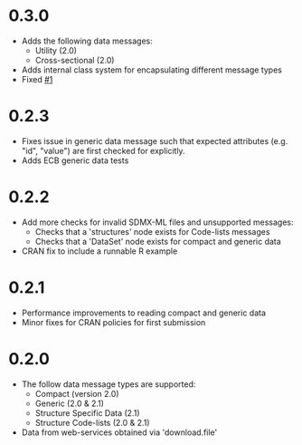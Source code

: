 # 0.3.0

- Adds the following data messages:
    - Utility (2.0)
    - Cross-sectional (2.0)
- Adds internal class system for encapsulating different message types
- Fixed [#1](https://github.com/mdequeljoe/readsdmx/issues/1)

# 0.2.3

- Fixes issue in generic data message such that expected
attributes (e.g. "id", "value") are first checked for explicitly.
- Adds ECB generic data tests

# 0.2.2

- Add more checks for invalid SDMX-ML files and unsupported messages:
    - Checks that a 'structures' node exists for Code-lists messages
    - Checks that a 'DataSet' node exists for compact and generic data
- CRAN fix to include a runnable R example

# 0.2.1

- Performance improvements to reading compact and generic data
- Minor fixes for CRAN policies for first submission

# 0.2.0

- The follow data message types are supported:
    - Compact (version 2.0)
    - Generic (2.0 & 2.1)
    - Structure Specific Data (2.1)
    - Structure Code-lists (2.0 & 2.1)
- Data from web-services obtained via 'download.file'
